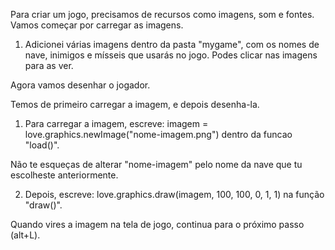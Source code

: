 
Para criar um jogo, precisamos de recursos como imagens, som e fontes.
Vamos começar por carregar as imagens.

1. Adicionei várias imagens dentro da pasta "mygame", com os nomes de nave, inimigos e mísseis que usarás no jogo.
Podes clicar nas imagens para as ver.


Agora vamos desenhar o jogador.

Temos de primeiro carregar a imagem, e depois desenha-la.

1. Para carregar a imagem, escreve:
   imagem = love.graphics.newImage("nome-imagem.png")
   dentro da funcao "load()".

Não te esqueças de alterar "nome-imagem" pelo nome da nave que tu escolheste anteriormente.

2. Depois, escreve:
   love.graphics.draw(imagem, 100, 100, 0, 1, 1)
   na função "draw()".

Quando vires a imagem na tela de jogo, continua para o próximo passo (alt+L).
